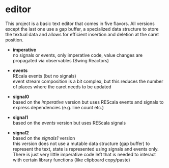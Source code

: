 editor
======

This project is a basic text editor that comes in five flavors. All versions 
except the last one use a gap buffer, a specialized data structure to store the 
textual data and allows for efficient insertion and deletion at the caret 
position.

- **imperative**  
  no signals or events, only imperative code, value changes are propagated via 
  observables (Swing Reactors)
  
- **events**  
  REcala events (but no signals)  
  event stream composition is a bit complex, but this reduces the number of 
  places where the caret needs to be updated
  
- **signal0**  
  based on the *imperative* version but uses REScala events and signals to 
  express dependencies (e.g. line count etc.)
  
- **signal1**  
  based on the *events* version but uses REScala signals
  
- **signal2**  
  based on the *signals1* version  
  this version does not use a mutable data structure (gap buffer) to represent 
  the text, state is represented using signals and events only. There is just 
  very little imperative code left that is needed to interact with certain 
  library functions (like clipboard copy/paste)
